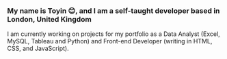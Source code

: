 ### My name is Toyin 😊, and I am a self-taught developer based in London, United Kingdom

I am currently working on projects for my portfolio as a Data Analyst (Excel, MySQL, Tableau and Python) and Front-end Developer (writing in HTML, CSS, and JavaScript).


<!--
**toyindawudu/toyindawudu** is a ✨ _special_ ✨ repository because its `README.md` (this file) appears on your GitHub profile.

Here are some ideas to get you started:

- 📫 How to reach me: ...
- 😄 Pronouns: ...
- ⚡ Fun fact: ...
-->
